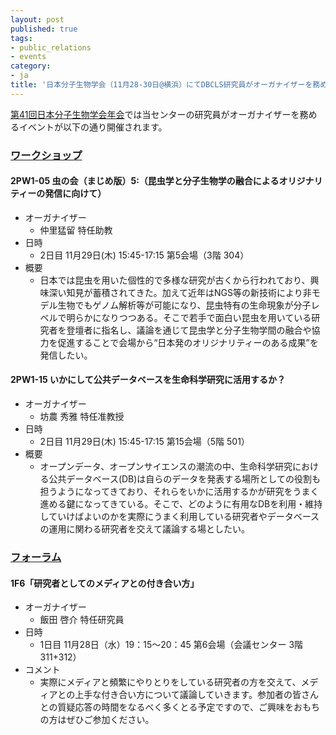 ```yaml
---
layout: post
published: true
tags:
- public_relations
- events
category:
- ja
title: '日本分子生物学会（11月28-30日@横浜）にてDBCLS研究員がオーガナイザーを務めるイベントについて'
---
```

[第41回日本分子生物学会年会](https://www2.aeplan.co.jp/mbsj2018/index.html)では当センターの研究員がオーガナイザーを務めるイベントが以下の通り開催されます。

### [ワークショップ](https://www2.aeplan.co.jp/mbsj2018/japanese/workshop/index.html)
#### 2PW1-05 虫の会（まじめ版）5:（昆虫学と分子生物学の融合によるオリジナリティーの発信に向けて）
- オーガナイザー
  - 仲里猛留 特任助教
- 日時
  - 2日目 11月29日(木) 15:45-17:15 第5会場（3階 304）
- 概要
  - 日本では昆虫を用いた個性的で多様な研究が古くから行われており、興味深い知見が蓄積されてきた。加えて近年はNGS等の新技術により非モデル生物でもゲノム解析等が可能になり、昆虫特有の生命現象が分子レベルで明らかになりつつある。そこで若手で面白い昆虫を用いている研究者を登壇者に指名し、議論を通じて昆虫学と分子生物学間の融合や協力を促進することで会場から“日本発のオリジナリティーのある成果”を発信したい。

#### 2PW1-15 いかにして公共データベースを生命科学研究に活用するか？
- オーガナイザー
  - 坊農 秀雅 特任准教授
- 日時
  - 2日目 11月29日(木) 15:45-17:15 第15会場（5階 501）
- 概要
  - オープンデータ、オープンサイエンスの潮流の中、生命科学研究における公共データベース(DB)は自らのデータを発表する場所としての役割も担うようになってきており、それらをいかに活用するかが研究をうまく進める鍵になってきている。そこで、どのように有用なDBを利用・維持していけばよいのかを実際にうまく利用している研究者やデータベースの運用に関わる研究者を交えて議論する場としたい。


### [フォーラム](https://www2.aeplan.co.jp/mbsj2018/japanese/forums/index.html)
#### 1F6「研究者としてのメディアとの付き合い方」
- オーガナイザー
  - 飯田 啓介 特任研究員
- 日時
  - 1日目 11月28日（水）19：15～20：45 第6会場（会議センター 3階 311+312）
- コメント
  - 実際にメディアと頻繁にやりとりをしている研究者の方を交えて、メディアとの上手な付き合い方について議論していきます。参加者の皆さんとの質疑応答の時間をなるべく多くとる予定ですので、ご興味をおもちの方はぜひご参加ください。
